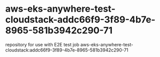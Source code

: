 # aws-eks-anywhere-test-cloudstack-addc66f9-3f89-4b7e-8965-581b3942c290-71
repository for use with E2E test job aws-eks-anywhere-test-cloudstack:addc66f9-3f89-4b7e-8965-581b3942c290-71
